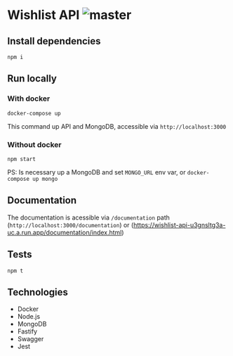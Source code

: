# Wishlist API ![master](https://github.com/fernandoguedes/wishlist-api/workflows/ci/badge.svg?branch=master)

## Install dependencies

```
npm i
```

## Run locally

### With docker

```
docker-compose up
```

This command up API and MongoDB, accessible via `http://localhost:3000`

### Without docker

```
npm start
```

PS: Is necessary up a MongoDB and set `MONGO_URL` env var, or `docker-compose up mongo`

## Documentation

The documentation is acessible via `/documentation` path (`http://localhost:3000/documentation`) or (https://wishlist-api-u3gnsltg3a-uc.a.run.app/documentation/index.html)

## Tests

```docker-compose up mongo
npm t
```

## Technologies 

- Docker
- Node.js
- MongoDB
- Fastify
- Swagger
- Jest